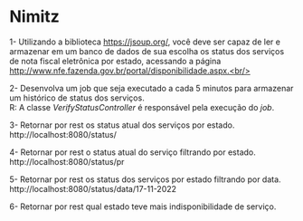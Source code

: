 # Nimitz

1- Utilizando a biblioteca https://jsoup.org/, você deve ser capaz de ler e armazenar em um banco de dados de sua escolha os status dos serviços de nota fiscal eletrônica por estado, acessando a página http://www.nfe.fazenda.gov.br/portal/disponibilidade.aspx.<br/>

2- Desenvolva um job que seja executado a cada 5 minutos para armazenar um histórico de status dos serviços.<br/>
R: A classe <em>VerifyStatusController</em> é responsável pela execução do <em>job</em>.

3- Retornar por rest os status atual dos serviços por estado.<br/>
http://localhost:8080/status/

4- Retornar por rest o status atual do serviço filtrando por estado.<br/>
http://localhost:8080/status/pr

5- Retornar por rest os status dos serviços por estado filtrando por data.<br/>
http://localhost:8080/status/data/17-11-2022

6- Retornar por rest qual estado teve mais indisponibilidade de serviço.<br/>
